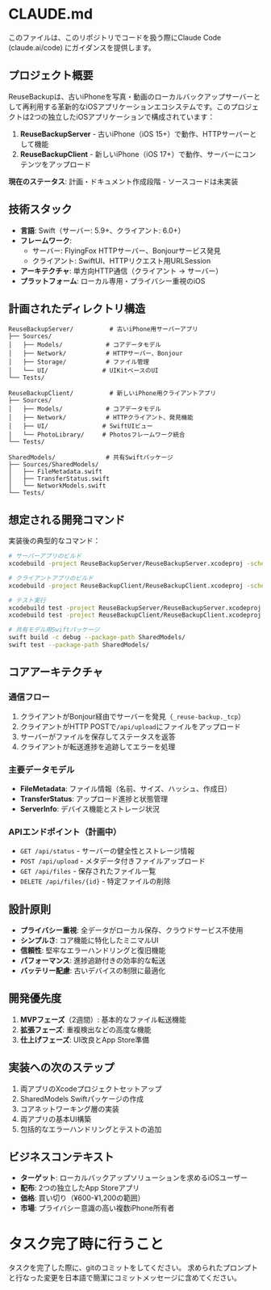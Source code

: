 # CLAUDE.md

このファイルは、このリポジトリでコードを扱う際にClaude Code (claude.ai/code) にガイダンスを提供します。

## プロジェクト概要

ReuseBackupは、古いiPhoneを写真・動画のローカルバックアップサーバーとして再利用する革新的なiOSアプリケーションエコシステムです。このプロジェクトは2つの独立したiOSアプリケーションで構成されています：

1. **ReuseBackupServer** - 古いiPhone（iOS 15+）で動作、HTTPサーバーとして機能
2. **ReuseBackupClient** - 新しいiPhone（iOS 17+）で動作、サーバーにコンテンツをアップロード

**現在のステータス**: 計画・ドキュメント作成段階 - ソースコードは未実装

## 技術スタック

- **言語**: Swift（サーバー: 5.9+、クライアント: 6.0+）
- **フレームワーク**: 
  - サーバー: FlyingFox HTTPサーバー、Bonjourサービス発見
  - クライアント: SwiftUI、HTTPリクエスト用URLSession
- **アーキテクチャ**: 単方向HTTP通信（クライアント → サーバー）
- **プラットフォーム**: ローカル専用・プライバシー重視のiOS

## 計画されたディレクトリ構造

```
ReuseBackupServer/          # 古いiPhone用サーバーアプリ
├── Sources/
│   ├── Models/            # コアデータモデル
│   ├── Network/           # HTTPサーバー、Bonjour
│   ├── Storage/           # ファイル管理
│   └── UI/               # UIKitベースのUI
└── Tests/

ReuseBackupClient/          # 新しいiPhone用クライアントアプリ
├── Sources/
│   ├── Models/            # コアデータモデル
│   ├── Network/           # HTTPクライアント、発見機能
│   ├── UI/               # SwiftUIビュー
│   └── PhotoLibrary/     # Photosフレームワーク統合
└── Tests/

SharedModels/              # 共有Swiftパッケージ
├── Sources/SharedModels/
│   ├── FileMetadata.swift
│   ├── TransferStatus.swift
│   └── NetworkModels.swift
└── Tests/
```

## 想定される開発コマンド

実装後の典型的なコマンド：

```bash
# サーバーアプリのビルド
xcodebuild -project ReuseBackupServer/ReuseBackupServer.xcodeproj -scheme ReuseBackupServer build

# クライアントアプリのビルド
xcodebuild -project ReuseBackupClient/ReuseBackupClient.xcodeproj -scheme ReuseBackupClient build

# テスト実行
xcodebuild test -project ReuseBackupServer/ReuseBackupServer.xcodeproj -scheme ReuseBackupServer
xcodebuild test -project ReuseBackupClient/ReuseBackupClient.xcodeproj -scheme ReuseBackupClient

# 共有モデル用Swiftパッケージ
swift build -c debug --package-path SharedModels/
swift test --package-path SharedModels/
```

## コアアーキテクチャ

### 通信フロー
1. クライアントがBonjour経由でサーバーを発見（`_reuse-backup._tcp`）
2. クライアントがHTTP POSTで`/api/upload`にファイルをアップロード
3. サーバーがファイルを保存してステータスを返答
4. クライアントが転送進捗を追跡してエラーを処理

### 主要データモデル
- **FileMetadata**: ファイル情報（名前、サイズ、ハッシュ、作成日）
- **TransferStatus**: アップロード進捗と状態管理
- **ServerInfo**: デバイス機能とストレージ状況

### APIエンドポイント（計画中）
- `GET /api/status` - サーバーの健全性とストレージ情報
- `POST /api/upload` - メタデータ付きファイルアップロード
- `GET /api/files` - 保存されたファイル一覧
- `DELETE /api/files/{id}` - 特定ファイルの削除

## 設計原則

- **プライバシー重視**: 全データがローカル保存、クラウドサービス不使用
- **シンプルさ**: コア機能に特化したミニマルUI
- **信頼性**: 堅牢なエラーハンドリングと復旧機能
- **パフォーマンス**: 進捗追跡付きの効率的な転送
- **バッテリー配慮**: 古いデバイスの制限に最適化

## 開発優先度

1. **MVPフェーズ**（2週間）: 基本的なファイル転送機能
2. **拡張フェーズ**: 重複検出などの高度な機能
3. **仕上げフェーズ**: UI改良とApp Store準備

## 実装への次のステップ

1. 両アプリのXcodeプロジェクトセットアップ
2. SharedModels Swiftパッケージの作成
3. コアネットワーキング層の実装
4. 両アプリの基本UI構築
5. 包括的なエラーハンドリングとテストの追加

## ビジネスコンテキスト

- **ターゲット**: ローカルバックアップソリューションを求めるiOSユーザー
- **配布**: 2つの独立したApp Storeアプリ
- **価格**: 買い切り（¥600-¥1,200の範囲）
- **市場**: プライバシー意識の高い複数iPhone所有者

# タスク完了時に行うこと
タスクを完了した際に、gitのコミットをしてください。
求められたプロンプトと行なった変更を日本語で簡潔にコミットメッセージに含めてください。